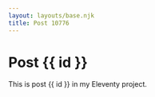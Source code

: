```yaml
---
layout: layouts/base.njk
title: Post 10776
---
```


# Post {{ id }}

This is post {{ id }} in my Eleventy project.
